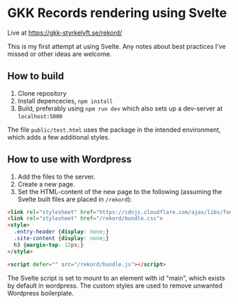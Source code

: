 # GKK Records rendering using Svelte
Live at https://gkk-styrkelyft.se/rekord/

This is my first attempt at using Svelte. Any notes about best practices I've missed or other ideas are welcome.

## How to build
1) Clone repository
2) Install depencecies, `npm install`
3) Build, preferably using `npm run dev` which also sets up a dev-server at `localhost:5000`

The file `public/test.html` uses the package in the intended environment, which adds a few additional styles.

## How to use with Wordpress
1) Add the files to the server.
2) Create a new page.
3) Set the HTML-content of the new page to the following (assuming the Svelte built files are placed in `/rekord`):
```html
<link rel="stylesheet" href="https://cdnjs.cloudflare.com/ajax/libs/font-awesome/4.7.0/css/font-awesome.min.css">
<link rel="stylesheet" href="/rekord/bundle.css">
<style>
  .entry-header {display: none;} 
  .site-content {display: none;} 
  h3 {margin-top: 12px;}
</style>

<script defer="" src="/rekord/bundle.js"></script>
```

The Svelte script is set to mount to an element with id "main", which exists by default in wordpress.
The custom styles are used to remove unwanted Wordpress boilerplate.

